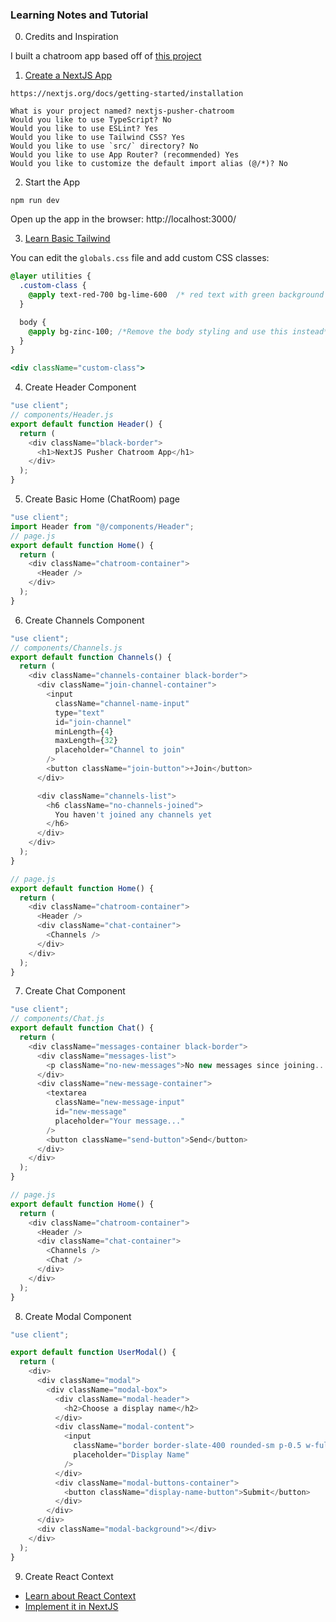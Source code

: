 ### Learning Notes and Tutorial

0. Credits and Inspiration

I built a chatroom app based off of [this project](https://github.com/thuyanduong/pusher-chatroom/tree/master)

1. [Create a NextJS App](https://nextjs.org/docs/getting-started/installation)

`https://nextjs.org/docs/getting-started/installation`

```
What is your project named? nextjs-pusher-chatroom
Would you like to use TypeScript? No
Would you like to use ESLint? Yes
Would you like to use Tailwind CSS? Yes
Would you like to use `src/` directory? No
Would you like to use App Router? (recommended) Yes
Would you like to customize the default import alias (@/*)? No
```

2. Start the App

`npm run dev`

Open up the app in the browser: http://localhost:3000/

3. [Learn Basic Tailwind](https://tailwindcss.com/docs/functions-and-directives)

You can edit the `globals.css` file and add custom CSS classes:

```css
@layer utilities {
  .custom-class {
    @apply text-red-700 bg-lime-600  /* red text with green background */;
  }

  body {
    @apply bg-zinc-100; /*Remove the body styling and use this instead*/
  }
}
```

```jsx
<div className="custom-class">
```

4. Create Header Component

```js
"use client";
// components/Header.js
export default function Header() {
  return (
    <div className="black-border">
      <h1>NextJS Pusher Chatroom App</h1>
    </div>
  );
}
```

5. Create Basic Home (ChatRoom) page

```js
"use client";
import Header from "@/components/Header";
// page.js
export default function Home() {
  return (
    <div className="chatroom-container">
      <Header />
    </div>
  );
}
```

6. Create Channels Component

```js
"use client";
// components/Channels.js
export default function Channels() {
  return (
    <div className="channels-container black-border">
      <div className="join-channel-container">
        <input
          className="channel-name-input"
          type="text"
          id="join-channel"
          minLength={4}
          maxLength={32}
          placeholder="Channel to join"
        />
        <button className="join-button">+Join</button>
      </div>

      <div className="channels-list">
        <h6 className="no-channels-joined">
          You haven't joined any channels yet
        </h6>
      </div>
    </div>
  );
}
```

```js
// page.js
export default function Home() {
  return (
    <div className="chatroom-container">
      <Header />
      <div className="chat-container">
        <Channels />
      </div>
    </div>
  );
}
```

7. Create Chat Component

```js
"use client";
// components/Chat.js
export default function Chat() {
  return (
    <div className="messages-container black-border">
      <div className="messages-list">
        <p className="no-new-messages">No new messages since joining...</p>
      </div>
      <div className="new-message-container">
        <textarea
          className="new-message-input"
          id="new-message"
          placeholder="Your message..."
        />
        <button className="send-button">Send</button>
      </div>
    </div>
  );
}
```

```js
// page.js
export default function Home() {
  return (
    <div className="chatroom-container">
      <Header />
      <div className="chat-container">
        <Channels />
        <Chat />
      </div>
    </div>
  );
}
```

8. Create Modal Component

```js
"use client";

export default function UserModal() {
  return (
    <div>
      <div className="modal">
        <div className="modal-box">
          <div className="modal-header">
            <h2>Choose a display name</h2>
          </div>
          <div className="modal-content">
            <input
              className="border border-slate-400 rounded-sm p-0.5 w-full"
              placeholder="Display Name"
            />
          </div>
          <div className="modal-buttons-container">
            <button className="display-name-button">Submit</button>
          </div>
        </div>
      </div>
      <div className="modal-background"></div>
    </div>
  );
}
```

9. Create React Context
* [Learn about React Context](https://legacy.reactjs.org/docs/context.html)
* [Implement it in NextJS]()